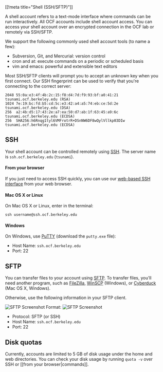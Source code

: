[[!meta title="Shell (SSH/SFTP)"]]

A shell account refers to a text-mode interface where commands can be run interactively. All OCF accounts include shell account access. You can access your shell account over an encrypted connection in the OCF lab or remotely via SSH/SFTP.

We support the following commonly used shell account tools (to name a few):

*   Subversion, Git, and Mercurial: version control
*   cron and at: execute commands on a periodic or scheduled basis
*   vim and emacs: powerful and extensible text editors

Most SSH/SFTP clients will prompt you to accept an unknown key when you first connect. Our SSH fingerprint can be used to verify that you're connecting to the correct server:

    2048 55:0a:e3:4f:4b:2c:15:f8:d4:7d:f9:93:bf:a0:41:21 tsunami.ocf.berkeley.edu (RSA)
    1024 7e:19:bc:fd:b5:cd:5c:e3:42:a4:a5:74:eb:ce:5d:2e tsunami.ocf.berkeley.edu (DSA)
    256  a2:4b:d5:17:43:2e:a7:ea:50:d7:ab:1f:63:45:a9:6c tsunami.ocf.berkeley.edu (ECDSA)
    256  SHA256:h6Rnqg1tyl6VMFrotrR+DSnNW6DF8wQylVllkp03DIw tsunami.ocf.berkeley.edu (ECDSA)

## SSH

Your shell account can be controlled remotely using
[SSH](https://en.wikipedia.org/wiki/Secure_Shell). The server name is
`ssh.ocf.berkeley.edu` (`tsunami`).

#### From your browser
If you just need to access SSH quickly, you can use our [web-based SSH interface](https://ssh.ocf.berkeley.edu/) from your web browser.

#### Mac OS X or Linux

On Mac OS X or Linux, enter in the terminal:

    ssh username@ssh.ocf.berkeley.edu

#### Windows
On Windows, use [PuTTY](http://www.chiark.greenend.org.uk/~sgtatham/putty/download.html) (download the `putty.exe` file):

* Host Name: `ssh.ocf.berkeley.edu`
* Port: 22


## SFTP

You can transfer files to your account using [SFTP](https://en.wikipedia.org/wiki/SSH_File_Transfer_Protocol). To transfer files, you'll need another program, such as [FileZilla](https://filezilla-project.org/), [WinSCP](http://winscp.net/) (Windows), or [Cyberduck](https://cyberduck.io/) (Mac OS X, Windows).

Otherwise, use the following information in your SFTP client.

![SFTP Screenshot](img/ssh/sftp.png)
Format: ![SFTP Screenshot](url)

* Protocol: SFTP (or SSH)
* Host Name: `ssh.ocf.berkeley.edu`
* Port: 22

## Disk quotas

Currently, accounts are limited to 5 GB of disk usage under the home and web
directories. You can check your disk usage by running `quota -v` over SSH or
[[from your browser|commands]].
